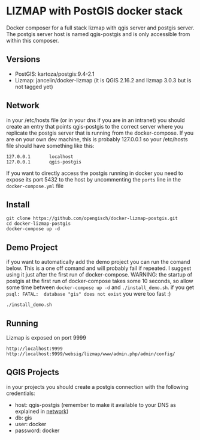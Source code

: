 LIZMAP with PostGIS docker stack
================================
Docker composer for a full stack lizmap with qgis server and postgis server.
The postgis server host is named qgis-postgis and is only accessible from within this composer.

Versions
--------
* PostGIS: kartoza/postgis:9.4-2.1
* Lizmap: jancelin/docker-lizmap (it is QGIS 2.16.2 and lizmap 3.0.3 but is not tagged yet) 

Network
-------
in your /etc/hosts file (or in your dns if you are in an intranet) you should create an entry that points qgis-postgis to the correct server where you replicate the postgis server that is running from the docker-compose. If you are on your own dev machine, this is probably 127.0.0.1 so your /etc/hosts file should have something like this:
```
127.0.0.1       localhost
127.0.0.1       qgis-postgis
```

If you want to directly access the postgis running in docker you need to expose its port 5432 to the host by uncommenting the `ports` line in the `docker-compose.yml` file


Install
-------
```
git clone https://github.com/opengisch/docker-lizmap-postgis.git
cd docker-lizmap-postgis
docker-compose up -d
```

Demo Project
------------
if you want to automatically add the demo project you can run the comand below. This is a one off comand and will probably fail if repeated. I suggest using it just after the first run of docker-compose. 
WARNING: the startup of postgis at the first run of docker-compose takes some 10 seconds, so allow some time between `docker-compose up -d` and `./install_demo.sh`. if you get `psql: FATAL:  database "gis" does not exist` you were too fast :)
```
./install_demo.sh
```
Running
-------
Lizmap is exposed on port 9999
```
http://localhost:9999
http://localhost:9999/websig/lizmap/www/admin.php/admin/config/
```

QGIS Projects
-------------
in your projects you should create a postgis connection with the following credentials:
* host: qgis-postgis (remember to make it available to your DNS as explained in [network](#network))
* db: gis
* user: docker
* password: docker
